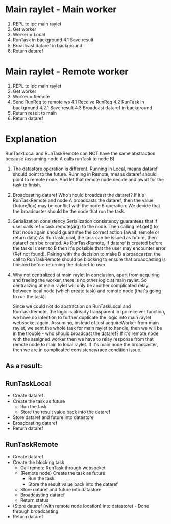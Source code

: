 # Main raylet - Main worker
1. REPL to ipc main raylet
2. Get worker
3. Worker = Local
4. RunTask in background
    4.1 Save result
5. Broadcast dataref in background
6. Return dataref

# Main raylet - Remote worker
1. REPL to ipc main raylet
2. Get worker
3. Worker = Remote
4. Send RunReq to remote ws
    4.1 Receive RunReq
    4.2 RunTask in background
        4.2.1 Save result
    4.3 Broadcast dataref in background
5. Return result to main
6. Return dataref

# Explanation
RunTaskLocal and RunTaskRemote can NOT have the same abstraction because
(assuming node A calls runTask to node B)
1. The datastore operation is different.
    Running in Local, means dataref should point to the future.
    Running in Remote, means dataref should point to remote node. And let that remote node decide and await for the task to finish.
2. Broadcasting dataref
    Who should broadcast the dataref? If it's RunTaskRemote and node A broadcasts the dataref, then the value (future/loc) may be conflict with the node B operation. We decide that the broadcaster should be the node that run the task.
3. Serialization consistency
    Serialization consistency guarantees that if user calls ref = task.remote(arg) to the node. Then calling ref.get() to that node again should guarantee the correct action (await, remote or return data)
    As RunTaskLocal, the task can be issued as future, then dataref can be created.
    As RunTaskRemote, if dataref is created before the tasks is sent to B then it's possible that the user may encounter error (Ref not found). Pairing with the decision to make B a broadcaster, the call to RunTaskRemote should be blocking to ensure that broadcasting is finished before returning the dataref to user.
4. Why not centralized at main raylet
    In conclusion, apart from acquiring and freeing the worker, there is no other logic at main raylet. So centralizing at main raylet will only be another complicated relay between local node (which create task) and remote node (that's going to run the task).

    Since we could not do abstraction on RunTaskLocal and RunTaskRemote, the logic is already transparent in ipc receiver function, we have no intention to further duplicate the logic into main raylet websocket again. Assuming, instead of just acquireWorker from main raylet, we sent the whole task for main raylet to handle, then we will be in the trouble - who should broadcast the dataref? If it's remote node with the assigned worker then we have to relay response from that remote node to main to local raylet. If it's main node the broadcaster, then we are in complicated consistency/race condition issue.

## As a result:
## RunTaskLocal
- Create dataref
- Create the task as future
    - Run the task
    - Store the result value back into the dataref
- Store dataref and future into datastore
- Broadcasting dataref
- Return dataref
## RunTaskRemote
- Create dataref
- Create the blocking task
    - Call remote RunTask through websocket
    - (Remote node) Create the task as future
        - Run the task
        - Store the result value back into the dataref
    - Store dataref and future into datastore
    - Broadcasting dataref
    - Return status
- (Store dataref (with remote node location) into datastore) - Done through broadcasting
- Return dataref
